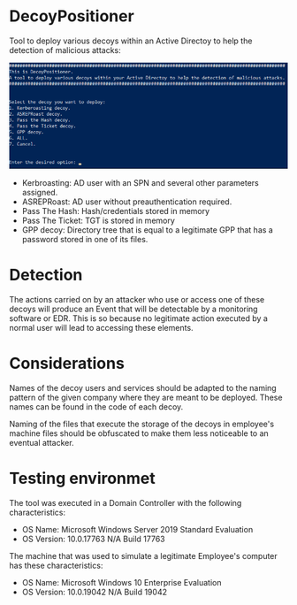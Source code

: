 ﻿# DecoyPositioner
Tool to deploy various decoys within an Active Directoy to help the detection of malicious attacks:

![Tool interface](decoy_positioner_interface.png)

- Kerbroasting: AD user with an SPN and several other parameters assigned.
- ASREPRoast: AD user without preauthentication required.
- Pass The Hash: Hash/credentials stored in memory
- Pass The Ticket: TGT is stored in memory
- GPP decoy: Directory tree that is equal to a legitimate GPP that has a password stored in one of its files.

# Detection
The actions carried on by an attacker who use or access one of these decoys will produce an Event that will be detectable by a monitoring software or EDR. This is so because no legitimate action executed by a normal user will lead to accessing these elements. 


# Considerations 
Names of the decoy users and services should be adapted to the naming pattern of the given company where they are meant to be deployed. These names can be found in the code of each decoy.

Naming of the files that execute the storage of the decoys in employee's machine files should be obfuscated to make them less noticeable to an eventual attacker.

# Testing environmet 
The tool was executed in a Domain Controller with the following characteristics:

- OS Name:                   Microsoft Windows Server 2019 Standard Evaluation
- OS Version:                10.0.17763 N/A Build 17763

The machine that was used to simulate a legitimate Employee's computer has these characteristics:

- OS Name:                   Microsoft Windows 10 Enterprise Evaluation
- OS Version:                10.0.19042 N/A Build 19042

